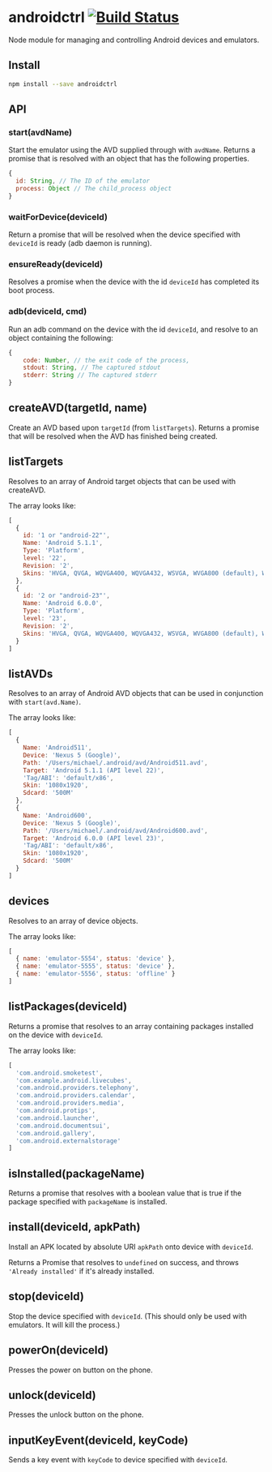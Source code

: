 # androidctrl [![Build Status](https://travis-ci.org/leahciMic/androidctrl.svg?branch=master)](https://travis-ci.org/leahciMic/androidctrl)

Node module for managing and controlling Android devices and emulators.

## Install

```sh
npm install --save androidctrl
```

## API

### start(avdName)

Start the emulator using the AVD supplied through with `avdName`. Returns a
promise that is resolved with an object that has the following properties.

```js
{
  id: String, // The ID of the emulator
  process: Object // The child_process object
}
```

### waitForDevice(deviceId)

Return a promise that will be resolved when the device specified with `deviceId`
is ready (adb daemon is running).

### ensureReady(deviceId)

Resolves a promise when the device with the id `deviceId` has completed its
boot process.

### adb(deviceId, cmd)

Run an adb command on the device with the id `deviceId`, and resolve to an
object containing the following:

```js
{
    code: Number, // the exit code of the process,
    stdout: String, // The captured stdout
    stderr: String // The captured stderr
}
```

## createAVD(targetId, name)

Create an AVD based upon `targetId` (from `listTargets`). Returns a promise
that will be resolved when the AVD has finished being created.

## listTargets

Resolves to an array of Android target objects that can be used with createAVD.

The array looks like:
```js
[
  {
    id: '1 or "android-22"',
    Name: 'Android 5.1.1',
    Type: 'Platform',
    level: '22',
    Revision: '2',
    Skins: 'HVGA, QVGA, WQVGA400, WQVGA432, WSVGA, WVGA800 (default), WVGA854, WXGA720, WXGA800, WXGA800-7in'
  },
  {
    id: '2 or "android-23"',
    Name: 'Android 6.0.0',
    Type: 'Platform',
    level: '23',
    Revision: '2',
    Skins: 'HVGA, QVGA, WQVGA400, WQVGA432, WSVGA, WVGA800 (default), WVGA854, WXGA720, WXGA800, WXGA800-7in'
  }
]
```

## listAVDs

Resolves to an array of Android AVD objects that can be used in conjunction
with `start(avd.Name)`.

The array looks like:
```js
[
  {
    Name: 'Android511',
    Device: 'Nexus 5 (Google)',
    Path: '/Users/michael/.android/avd/Android511.avd',
    Target: 'Android 5.1.1 (API level 22)',
    'Tag/ABI': 'default/x86',
    Skin: '1080x1920',
    Sdcard: '500M'
  },
  {
    Name: 'Android600',
    Device: 'Nexus 5 (Google)',
    Path: '/Users/michael/.android/avd/Android600.avd',
    Target: 'Android 6.0.0 (API level 23)',
    'Tag/ABI': 'default/x86',
    Skin: '1080x1920',
    Sdcard: '500M'
  }
]
```

## devices

Resolves to an array of device objects.

The array looks like:
```js
[
  { name: 'emulator-5554', status: 'device' },
  { name: 'emulator-5555', status: 'device' },
  { name: 'emulator-5556', status: 'offline' }
]
```

## listPackages(deviceId)

Returns a promise that resolves to an array containing packages installed on
the device with `deviceId`.

The array looks like:
```js
[
  'com.android.smoketest',
  'com.example.android.livecubes',
  'com.android.providers.telephony',
  'com.android.providers.calendar',
  'com.android.providers.media',
  'com.android.protips',
  'com.android.launcher',
  'com.android.documentsui',
  'com.android.gallery',
  'com.android.externalstorage'
]
```

## isInstalled(packageName)

Returns a promise that resolves with a boolean value that is true if the package
specified with `packageName` is installed.

## install(deviceId, apkPath)

Install an APK located by absolute URI `apkPath` onto device with `deviceId`.

Returns a Promise that resolves to `undefined` on success, and throws
`'Already installed'` if it's already installed.

## stop(deviceId)

Stop the device specified with `deviceId`. (This should only be used with
  emulators. It will kill the process.)

## powerOn(deviceId)

Presses the power on button on the phone.

## unlock(deviceId)

Presses the unlock button on the phone.

## inputKeyEvent(deviceId, keyCode)

Sends a key event with `keyCode` to device specified with `deviceId`.
